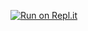[![Run on Repl.it](https://replit.com/badge/github/abhinavvthakur/dbnarayabot)](https://replit.com/new/github/abhinavvthakur/dbnarayabot)

